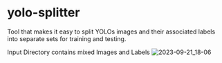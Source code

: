 # yolo-splitter
Tool that makes it easy to split YOLOs images and their associated labels into separate sets for training and testing.

Input Directory contains mixed Images and Labels
![2023-09-21_18-06](https://github.com/sandeshkharat87/yolo-splitter/assets/47347413/f6335cca-aa66-4338-8e8e-91730ac114a8=100x20)
